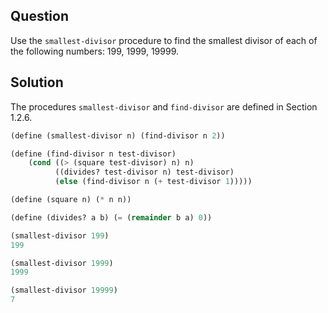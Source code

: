 Question
--------

Use the `smallest-divisor` procedure to find the smallest divisor of each of
the following numbers: 199, 1999, 19999.

Solution
--------
The procedures `smallest-divisor` and `find-divisor` are defined in Section
1.2.6.

```scheme
(define (smallest-divisor n) (find-divisor n 2))

(define (find-divisor n test-divisor)
    (cond ((> (square test-divisor) n) n)
          ((divides? test-divisor n) test-divisor)
          (else (find-divisor n (+ test-divisor 1)))))

(define (square n) (* n n))

(define (divides? a b) (= (remainder b a) 0))
```

```scheme
(smallest-divisor 199)
199

(smallest-divisor 1999)
1999

(smallest-divisor 19999)
7
```
